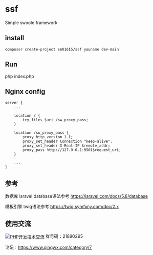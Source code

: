 # ssf

Simple swoole framework

## install

`composer create-project sn01615/ssf youname dev-main`

## Run

php index.php

## Nginx config

```
server {
    ...

    location / {
        try_files $uri /sw_proxy_pass;
    }

    location /sw_proxy_pass {
        proxy_http_version 1.1;
        proxy_set_header Connection "keep-alive";
        proxy_set_header X-Real-IP $remote_addr;
        proxy_pass http://127.0.0.1:9501$request_uri;
    }

    ...
}
```

## 参考

数据库
laravel database语法参考 https://laravel.com/docs/5.8/database

模板引擎
twig语法参考 https://twig.symfony.com/doc/2.x

## 使用交流

<a
        target="_blank"
        href="https://qm.qq.com/cgi-bin/qm/qr?k=jhc1rElYTsePKHkLuZdTPG_KH1oR1ZAq&jump_from=webapi"
        style="vertical-align: middle"
      ><img
        border="0"
        src="//pub.idqqimg.com/wpa/images/group.png"
        alt="PHP开发技术交流"
        title="PHP开发技术交流"
      ></a>
        群号码：21890295

论坛：https://www.qingwx.com/category/7
